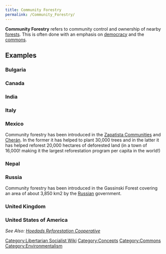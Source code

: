 ```yaml
---
title: Community Forestry
permalink: /Community_Forestry/
---
```


**Community Forestry** refers to community control and ownership of
nearby [forests](Forest "wikilink"). This is often done with an emphasis
on [democracy](democracy "wikilink") and the
[commons](commons "wikilink").

## Examples

### Bulgaria

### Canada

### India

### Italy

### Mexico

Community forestry has been introduced in the [Zapatista
Communities](Rebel_Zapatista_Autonomous_Municipalities "wikilink") and
[Cherán](Cherán "wikilink"). In the former it has helped to plant 30,000
trees and in the latter it has helped reforest 20,000 hectares of
deforested land (in a town of 16,000! making it the largest
reforestation program per capita in the world!)

### Nepal

### Russia

Community forestry has been introduced in the Gassinski Forest covering
an area of about 3,850 km2 by the [Russian](Russia "wikilink")
government.

### United Kingdom

### United States of America

*See Also: [Hoedads Reforestation
Cooperative](Hoedads_Reforestation_Cooperative "wikilink")*

[Category:Libertarian Socialist
Wiki](Category:Libertarian_Socialist_Wiki "wikilink")
[Category:Concepts](Category:Concepts "wikilink")
[Category:Commons](Category:Commons "wikilink")
[Category:Environmentalism](Category:Environmentalism "wikilink")